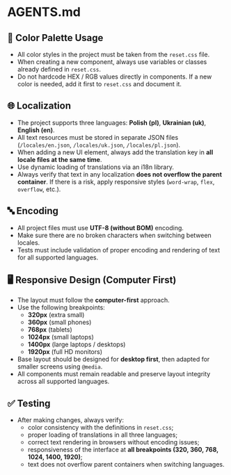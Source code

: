 # AGENTS.md

## 🎨 Color Palette Usage
- All color styles in the project must be taken from the `reset.css` file.  
- When creating a new component, always use variables or classes already defined in `reset.css`.  
- Do not hardcode HEX / RGB values directly in components. If a new color is needed, add it first to `reset.css` and document it.  

## 🌐 Localization
- The project supports three languages: **Polish (pl)**, **Ukrainian (uk)**, **English (en)**.  
- All text resources must be stored in separate JSON files (`/locales/en.json`, `/locales/uk.json`, `/locales/pl.json`).  
- When adding a new UI element, always add the translation key in **all locale files at the same time**.  
- Use dynamic loading of translations via an i18n library.  
- Always verify that text in any localization **does not overflow the parent container**. If there is a risk, apply responsive styles (`word-wrap`, `flex`, `overflow`, etc.).  

## 🔤 Encoding
- All project files must use **UTF-8 (without BOM)** encoding.  
- Make sure there are no broken characters when switching between locales.  
- Tests must include validation of proper encoding and rendering of text for all supported languages.  

## 🖥️ Responsive Design (Computer First)
- The layout must follow the **computer-first** approach.  
- Use the following breakpoints:
  - **320px** (extra small)  
  - **360px** (small phones)  
  - **768px** (tablets)  
  - **1024px** (small laptops)  
  - **1400px** (large laptops / desktops)  
  - **1920px** (full HD monitors)  
- Base layout should be designed for **desktop first**, then adapted for smaller screens using `@media`.  
- All components must remain readable and preserve layout integrity across all supported languages.  

## ✅ Testing
- After making changes, always verify:
  - color consistency with the definitions in `reset.css`;  
  - proper loading of translations in all three languages;  
  - correct text rendering in browsers without encoding issues;  
  - responsiveness of the interface at **all breakpoints (320, 360, 768, 1024, 1400, 1920)**;  
  - text does not overflow parent containers when switching languages.  
